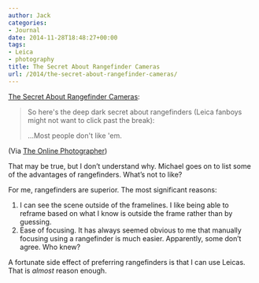 ```yaml
---
author: Jack
categories:
- Journal
date: 2014-11-28T18:48:27+00:00
tags:
- Leica
- photography
title: The Secret About Rangefinder Cameras
url: /2014/the-secret-about-rangefinder-cameras/
---
```


[The Secret About Rangefinder Cameras][1]:

> So here's the deep dark secret about rangefinders (Leica fanboys might not want to click past the break):
> 
> &#8230;Most people don't like 'em.

(Via [The Online Photographer][2])

That may be true, but I don’t understand why. Michael goes on to list some of the advantages of rangefinders. What’s not to like?

For me, rangefinders are superior. The most significant reasons:

  1. I can see the scene outside of the framelines. I like being able to reframe based on what I know is outside the frame rather than by guessing.
  2. Ease of focusing. It has always seemed obvious to me that manually focusing using a rangefinder is much easier. Apparently, some don’t agree. Who knew?

A fortunate side effect of preferring rangefinders is that I can use Leicas. That is _almost_ reason enough.

 [1]: http://feedproxy.google.com/~r/typepad/ZSjz/~3/VuN-i_i5eN8/the-dirty-secret-about-rangefinder-cameras.html
 [2]: http://theonlinephotographer.typepad.com/the_online_photographer/